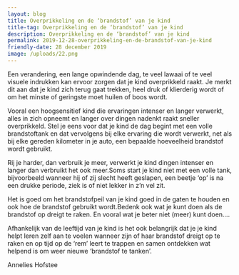 ```yaml
---
layout: blog
title: Overprikkeling en de ‘brandstof’ van je kind
title-tag: Overprikkeling en de ‘brandstof’ van je kind
description: Overprikkeling en de ‘brandstof’ van je kind
permalink: 2019-12-28-overprikkeling-en-de-brandstof-van-je-kind
friendly-date: 28 december 2019
image: /uploads/22.png
---
```

Een verandering, een lange opwindende dag, te veel lawaai of te veel visuele indrukken kan ervoor zorgen dat je kind overprikkeld raakt. Je merkt dit aan dat je kind zich terug gaat trekken, heel druk of klierderig wordt of om het minste of geringste moet huilen of boos wordt.

Vooral een hoogsensitief kind die ervaringen intenser en langer verwerkt, alles in zich opneemt en langer over dingen nadenkt raakt sneller overprikkeld.                                                                                                               Stel je eens voor dat je kind de dag begint met een volle brandstoftank en dat vervolgens bij elke ervaring die wordt verwerkt, net als bij elke gereden kilometer in je auto, een bepaalde hoeveelheid brandstof wordt gebruikt.

Rij je harder, dan verbruik je meer, verwerkt je kind dingen intenser en langer dan verbruikt het ook meer.Soms start je kind niet met een volle tank, bijvoorbeeld wanneer hij of zij slecht heeft geslapen, een beetje ‘op’ is na een drukke periode, ziek is of niet lekker in z’n vel zit.

Het is goed om het brandstofpeil van je kind goed in de gaten te houden en ook hoe de brandstof gebruikt wordt.Bedenk ook wat je kunt doen als de brandstof op dreigt te raken. En vooral wat je beter niet (meer) kunt doen….

Afhankelijk van de leeftijd van je kind is het ook belangrijk dat je je kind helpt leren zelf aan te voelen wanneer zijn of haar brandstof dreigt op te raken en op tijd op de ‘rem’ leert te trappen en samen ontdekken wat helpend is om weer nieuwe ‘brandstof te tanken’.



Annelies Hofstee
